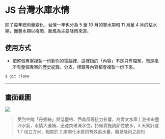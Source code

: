 # JS 台灣水庫水情

除了每年總雨量變化，台灣一年也分為 5 至 10 月的豐水期和 11 月至 4 月的枯水期，而豐水期以梅雨、颱風為主要降雨來源。

## 使用方式
- 把整個專案複製一份到你的電腦裡，這裡指的「內容」不是只有檔案，而是指所有整個專案的歷史紀錄、分支、標籤等內容都會複製一份下來。
```sh
$ git clone
```

----

## 畫面截圖
![](https://i.imgur.com/41CUiYx.png)
>  受到中颱「丹娜絲」與低壓帶、西南風等接力影響，為曾文水庫上游帶來豐沛水氣，水情大進補，迅速突破滿水位，持續實施調節性放水，3 天累計達 1.7 億立方米，相當於 2 座南化水庫的有效蓄水量，顯見降雨之劇烈
